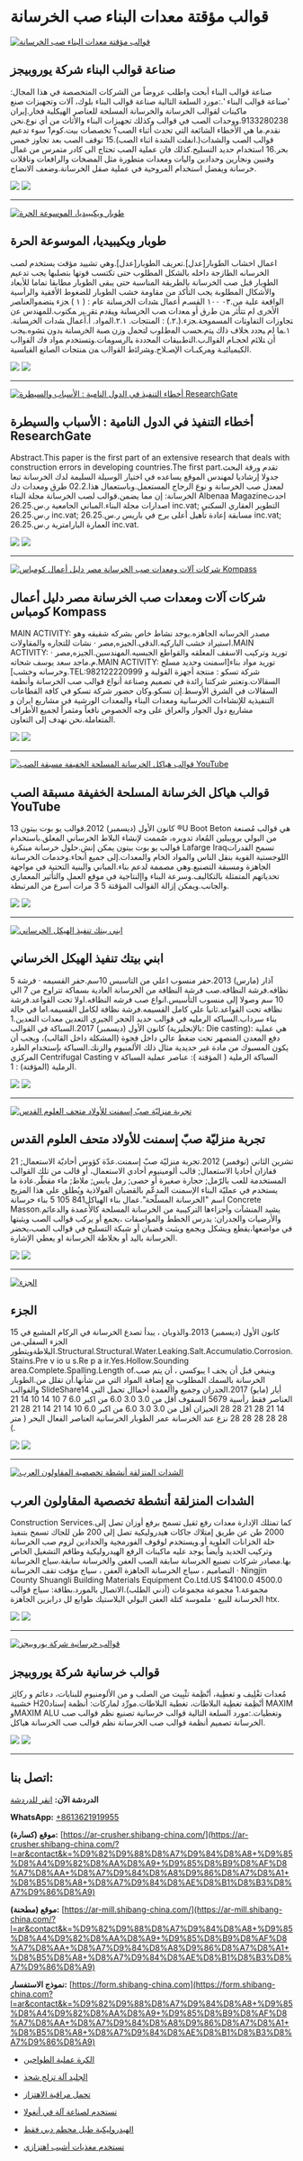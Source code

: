 # قوالب مؤقتة معدات البناء صب الخرسانة

<a href="https://swt.shibang-china.com/?l=ar&img&k=%D9%82%D9%88%D8%A7%D9%84%D8%A8+%D9%85%D8%A4%D9%82%D8%AA%D8%A9+%D9%85%D8%B9%D8%AF%D8%A7%D8%AA+%D8%A7%D9%84%D8%A8%D9%86%D8%A7%D8%A1+%D8%B5%D8%A8+%D8%A7%D9%84%D8%AE%D8%B1%D8%B3%D8%A7%D9%86%D8%A9" target="_blank">![قوالب مؤقتة معدات البناء صب الخرسانة](http://static.shibang-china.com/all-800x300/842.jpg)</a>

## صناعة قوالب البناء شركة يوروبيجز
صناعة قوالب البناء أبحت واطلب عروضاً من الشركات المتخصصة في هذا المجال: &#39;صناعة قوالب البناء &#39;.:مورد السلعة التالية صناعة قوالب البناء بلوك، آلات وتجهيزات صنع ماكينات لقوالب الخرسانة والخرسانة المسلحة للعناصر الهيكلية فخار.إيران 9133280238.ووحدات الصب في قوالب وكذلك تجهيزات البناء والأثاث من أي نوع.نحن نقدم.ما هي الأخطاء الشائعة التي تحدث أثناء الصب؟ تخصصات بيت.كوم1 سوء تدعيم قوالب الصب والشدات(.انفلت الشدة اثناء الصب).15 توقف الصب بعد تجاوز خمس بحر.16 استخدام حديد التسليح.كذلك فان عملية الصب تحتاج الى كادر متمرس من غمال وفنيين ونجارين وحدادين واليات ومعدات متطورة مثل المضخات والرافعات وناقلات خرسانة ويفضل استخدام المروحية في عملية صقل الخرسانة.وضعف الانضاج.


<a href="https://whatsapp.shibangsoft.com/WhatsApp.php" target="_blank" title="WhatsApp">![](http://static.shibang-china.com/icon/whatsapp.png)</a> <a href="https://swt.shibang-china.com/?l=ar&icon&k=%D9%82%D9%88%D8%A7%D9%84%D8%A8+%D9%85%D8%A4%D9%82%D8%AA%D8%A9+%D9%85%D8%B9%D8%AF%D8%A7%D8%AA+%D8%A7%D9%84%D8%A8%D9%86%D8%A7%D8%A1+%D8%B5%D8%A8+%D8%A7%D9%84%D8%AE%D8%B1%D8%B3%D8%A7%D9%86%D8%A9" target="_blank">![](http://static.shibang-china.com/icon/chat-ar.png)</a>

---

<a href="https://swt.shibang-china.com/?l=ar&img&k=%D9%82%D9%88%D8%A7%D9%84%D8%A8+%D9%85%D8%A4%D9%82%D8%AA%D8%A9+%D9%85%D8%B9%D8%AF%D8%A7%D8%AA+%D8%A7%D9%84%D8%A8%D9%86%D8%A7%D8%A1+%D8%B5%D8%A8+%D8%A7%D9%84%D8%AE%D8%B1%D8%B3%D8%A7%D9%86%D8%A9" target="_blank">![طوبار ويكيبيديا، الموسوعة الحرة](http://static.shibang-china.com/all-800x300/180.jpg)</a>

## طوبار ويكيبيديا، الموسوعة الحرة
اعمال اخشاب الطوبار[عدل].تعريف الطوبار[عدل].وهي تشييد مؤقت يستخدم لصب الخرسانه الطازجة داخله بالشكل المطلوب حتى تكتسب قوتها بتصلبها يجب تدعيم الطوبار قبل صب الخرسانة بالطريقة المناسبة حتى يبقى الطوبار مطابقا تماما للأبعاد والأشكال المطلوبة يجب التأكد من مقاومة خشب الطوبار للضغوط الأفقية والرأسية الواقعة علية من.٠٣ ١٠٠ ﺍﻟﻘﺴـﻡ ﺃﻋﻤﺎل ﺸﺩﺍﺕ ﺍﻟﺨﺭﺴﺎﻨﺔ ﻋﺎﻡ : ( ١ ) ﺠﺯﺀ ﻴﺘﻀﻤﻭﺍﻟﻌﻨﺎﺼﺭ ﺍﻷﺨﺭﻯ ﻟﻡ ﺘﺘﺄﺜﺭ ﻤﻥ ﻁﺭﻕ ﺃﻭ ﻤﻌﺩﺍﺕ ﺼﺏ ﺍﻟﺨﺭﺴﺎﻨﺔ ﻭﻴﻘﺩﻡ ﺘﻘﺭ.ﻴﺭ ﻤﻜﺘﻭﺏ.ﻟﻠﻤﻬﻨﺩﺱ ﻋﻥ ﺘﺠﺎﻭﺯﺍﺕ ﺍﻟﺘﻔﺎﻭﺘﺎﺕ ﺍﻟﻤﺴﻤﻭﺤﺔ.ﺠﺯﺀ.(.٢.) : ﺍﻟﻤﻨﺘﺠﺎﺕ. ٢.١.ﺍﻟﻤﻭﺍﺩ. ﺃ.ﺃﻋﻤﺎل ﺸﺩﺍﺕ ﺍﻟﺨﺭﺴﺎﻨﺔ. ١.ﻤﺎ ﻟﻡ ﻴﺤﺩﺩ ﺨﻼﻑ ﺫﻟﻙ ﻴﺘﻡ.ﺤﺴﺏ ﺍﻟﻤﻁﻠﻭﺏ ﻟﺘﺤﻤل ﻭﺯﻥ ﺼﺒﺔ ﺍﻟﺨﺭﺴﺎﻨﺔ ﺒﺩﻭﻥ ﺘﺸﻭﻩ.ﻴﺠﺏ ﺃﻥ ﺘﻼﺌﻡ ﺍﺤﺠـﺎﻡ ﺍﻟﻘﻭﺍﻟـﺏ.ﺍﻟﺘﻁﺒﻴﻘﺎﺕ ﺍﻟﻤﺤﺩﺩﺓ ﺒﺎﻟﺭﺴﻭﻤﺎﺕ.ﻭﺘﺴﺘﺨﺩﻡ ﻤﻭﺍﺩ ﻓﻙ ﺍﻟﻘﻭﺍﻟﺏ ﺍﻟﻜﻴﻤﻴﺎﺌﻴـﺔ ﻭﻤﺭﻜﺒـﺎﺕ ﺍﻹﺼـﻼﺡ.ﻭﺸﺭﺍﺌﻁ ﺍﻟﻘﻭﺍﻟﺏ ﻤﻥ ﻤﻨﺘﺠﺎﺕ ﺍﻟﺼﺎﻨﻊ ﺍﻟﻘﻴﺎﺴﻴﺔ.


<a href="https://whatsapp.shibangsoft.com/WhatsApp.php" target="_blank" title="WhatsApp">![](http://static.shibang-china.com/icon/whatsapp.png)</a> <a href="https://swt.shibang-china.com/?l=ar&icon&k=%D9%82%D9%88%D8%A7%D9%84%D8%A8+%D9%85%D8%A4%D9%82%D8%AA%D8%A9+%D9%85%D8%B9%D8%AF%D8%A7%D8%AA+%D8%A7%D9%84%D8%A8%D9%86%D8%A7%D8%A1+%D8%B5%D8%A8+%D8%A7%D9%84%D8%AE%D8%B1%D8%B3%D8%A7%D9%86%D8%A9" target="_blank">![](http://static.shibang-china.com/icon/chat-ar.png)</a>

---

<a href="https://swt.shibang-china.com/?l=ar&img&k=%D9%82%D9%88%D8%A7%D9%84%D8%A8+%D9%85%D8%A4%D9%82%D8%AA%D8%A9+%D9%85%D8%B9%D8%AF%D8%A7%D8%AA+%D8%A7%D9%84%D8%A8%D9%86%D8%A7%D8%A1+%D8%B5%D8%A8+%D8%A7%D9%84%D8%AE%D8%B1%D8%B3%D8%A7%D9%86%D8%A9" target="_blank">![أخطاء التنفيذ في الدول النامية : الأسباب والسيطرة ResearchGate](http://static.shibang-china.com/all-800x300/98.jpg)</a>

## أخطاء التنفيذ في الدول النامية : الأسباب والسيطرة ResearchGate
Abstract.This paper is the first part of an extensive research that deals with construction errors in developing countries.The first part.تقدم ورقة البحث جدولا إرشاديا لمهندس الموقع يساعده في اختيار الوسيلة السليمة لدك الخرسانة تبعا لمعدل صب الخرسانة و نوع الرجاج المستعمل.وباستعمال هذا.02.2 طرق ومعدات دك الخرسانة: إن مما يضمن.قوالب لصب الخرسانة مجلة البناء Albenaa Magazineاحدث اصدارات مجلة البناء.المباني الجامعية ر.س.26.25 inc.vat; التطوير العقاري السكني ر.س.26.25 inc.vat; مسابقة إعادة تأهيل أعلى برج في باريس ر.س.26.25 inc.vat; العمارة البارامترية ر.س.26.25 inc.vat.


<a href="https://whatsapp.shibangsoft.com/WhatsApp.php" target="_blank" title="WhatsApp">![](http://static.shibang-china.com/icon/whatsapp.png)</a> <a href="https://swt.shibang-china.com/?l=ar&icon&k=%D9%82%D9%88%D8%A7%D9%84%D8%A8+%D9%85%D8%A4%D9%82%D8%AA%D8%A9+%D9%85%D8%B9%D8%AF%D8%A7%D8%AA+%D8%A7%D9%84%D8%A8%D9%86%D8%A7%D8%A1+%D8%B5%D8%A8+%D8%A7%D9%84%D8%AE%D8%B1%D8%B3%D8%A7%D9%86%D8%A9" target="_blank">![](http://static.shibang-china.com/icon/chat-ar.png)</a>

---

<a href="https://swt.shibang-china.com/?l=ar&img&k=%D9%82%D9%88%D8%A7%D9%84%D8%A8+%D9%85%D8%A4%D9%82%D8%AA%D8%A9+%D9%85%D8%B9%D8%AF%D8%A7%D8%AA+%D8%A7%D9%84%D8%A8%D9%86%D8%A7%D8%A1+%D8%B5%D8%A8+%D8%A7%D9%84%D8%AE%D8%B1%D8%B3%D8%A7%D9%86%D8%A9" target="_blank">![شركات آلات ومعدات صب الخرسانة مصر دليل أعمال كومباس Kompass](http://static.shibang-china.com/all-800x300/601.jpg)</a>

## شركات آلات ومعدات صب الخرسانة مصر دليل أعمال كومباس Kompass
MAIN ACTIVITY: مصدر الخرسانه الجاهزه.يوجد نشاط خاص بشركه شقيقه وهو استيراد خشب الباركيه.الدقى.الجيزه,مصر &middot; نشات للتجاره والمقاولات.MAIN ACTIVITY: توريد وتركيب الاسقف المعلقه والقواطع الجبسيه.المهندسين.الجيزه,مصر &middot; م.ماجد سعد يوسف شحاته.MAIN ACTIVITY: توريد مواد بناء[اسمنت وحديد مسلح وخرسانه وخشب].TEL:982122220999 شرکة تسکو : منتجة أجهزة القولبة و السقالات.وتعتبر شركتنا رائدة في تصميم وصناعة أنواع قوالب صب الخرسانة وأنظمة السقالات في الشرق الأوسط.إن تسكو.وكان حضور شركة تسكو في كافة القطاعات التنفيذية للإنشاءات الخرسانية ومعدات البناء والمعدات الورشية في مشاريع ايران و مشاريع دول الجوار والعراق على وجه الخصوص نافعاً ومثمراً لجميع الأطراف المتعاملة.نحن نهدف إلى التعاون.


<a href="https://whatsapp.shibangsoft.com/WhatsApp.php" target="_blank" title="WhatsApp">![](http://static.shibang-china.com/icon/whatsapp.png)</a> <a href="https://swt.shibang-china.com/?l=ar&icon&k=%D9%82%D9%88%D8%A7%D9%84%D8%A8+%D9%85%D8%A4%D9%82%D8%AA%D8%A9+%D9%85%D8%B9%D8%AF%D8%A7%D8%AA+%D8%A7%D9%84%D8%A8%D9%86%D8%A7%D8%A1+%D8%B5%D8%A8+%D8%A7%D9%84%D8%AE%D8%B1%D8%B3%D8%A7%D9%86%D8%A9" target="_blank">![](http://static.shibang-china.com/icon/chat-ar.png)</a>

---

<a href="https://swt.shibang-china.com/?l=ar&img&k=%D9%82%D9%88%D8%A7%D9%84%D8%A8+%D9%85%D8%A4%D9%82%D8%AA%D8%A9+%D9%85%D8%B9%D8%AF%D8%A7%D8%AA+%D8%A7%D9%84%D8%A8%D9%86%D8%A7%D8%A1+%D8%B5%D8%A8+%D8%A7%D9%84%D8%AE%D8%B1%D8%B3%D8%A7%D9%86%D8%A9" target="_blank">![قوالب هياكل الخرسانة المسلحة الخفيفة مسبقة الصب YouTube](http://static.shibang-china.com/all-800x300/1404.jpg)</a>

## قوالب هياكل الخرسانة المسلحة الخفيفة مسبقة الصب YouTube
13 كانون الأول (ديسمبر) 2012.قوالب يو بوت بيتون ®U Boot Beton هي قوالب مُصنعة من البولي بروبيلين المُعاد تدويره، صُممت لإنشاء البلاط الخرساني المعلق.باستخدام قوالب يو بوت بيتون يمكن إنش.حلول خرسانة مبتكرة Lafarge Iraqتسمح القدرات اللوجستية القوية بنقل الناس والمواد الخام والمعدات.إلى جميع أنحاء.وخدمات الخرسانة الجاهزة ومسبقة التصنيع.وهي مصممة لدعم بناء.المباني والبنية التحتية في مواجهة تحدياتهم المتمثلة بالتكاليف.وسرعة البناء واإلنتاجية في موقع العمل والتأثير المعماري والجانب.ويمكن إزالة القوالب المؤقتة 5 3 مرات أسرع من المرتبطة.


<a href="https://whatsapp.shibangsoft.com/WhatsApp.php" target="_blank" title="WhatsApp">![](http://static.shibang-china.com/icon/whatsapp.png)</a> <a href="https://swt.shibang-china.com/?l=ar&icon&k=%D9%82%D9%88%D8%A7%D9%84%D8%A8+%D9%85%D8%A4%D9%82%D8%AA%D8%A9+%D9%85%D8%B9%D8%AF%D8%A7%D8%AA+%D8%A7%D9%84%D8%A8%D9%86%D8%A7%D8%A1+%D8%B5%D8%A8+%D8%A7%D9%84%D8%AE%D8%B1%D8%B3%D8%A7%D9%86%D8%A9" target="_blank">![](http://static.shibang-china.com/icon/chat-ar.png)</a>

---

<a href="https://swt.shibang-china.com/?l=ar&img&k=%D9%82%D9%88%D8%A7%D9%84%D8%A8+%D9%85%D8%A4%D9%82%D8%AA%D8%A9+%D9%85%D8%B9%D8%AF%D8%A7%D8%AA+%D8%A7%D9%84%D8%A8%D9%86%D8%A7%D8%A1+%D8%B5%D8%A8+%D8%A7%D9%84%D8%AE%D8%B1%D8%B3%D8%A7%D9%86%D8%A9" target="_blank">![ابني بيتك تنفيذ الهيكل الخرساني](http://static.shibang-china.com/all-800x300/1162.jpg)</a>

## ابني بيتك تنفيذ الهيكل الخرساني
5 آذار (مارس) 2013.حفر منسوب اعلي من التاسيس 10سم.حفر القسيمه &middot; فرشة نظافه.فرشة النظافه.صب فرشة النظافة من الخرسانة العادية بسماكة تتراوح من 7 الي 10 سم وصولا إلى منسوب التأسيس.انواع صب فرشه النظافه.اولا تحت القواعد.فرشة نظافه تحت القواعد.ثانيا علي كامل القسيمه.فرشة نظافة لكامل القسيمه.اما في حالة بناء سرداب.السباكه الرمليه في قوالب حديد الحجر الجيري التعدين معدات التعدين.1 كانون الأول (ديسمبر) 2017.السباكة في القوالب (بالإنجليزية: Die casting): هي عملية دفع المعدن المنصهر تحت ضغط عالي داخل فجوة (المشكلة داخل القالب)، ويجب أن يكون المسبوك من مادة غير حديدية مثال ذلك الألمنيوم والزنك.السباكة بإستخدام الطرد المركزي Centrifugal Casting v السباكة الرملية ( المؤقتة ): عناصر عملية السباكة الرملية (المؤقتة) : 1.


<a href="https://whatsapp.shibangsoft.com/WhatsApp.php" target="_blank" title="WhatsApp">![](http://static.shibang-china.com/icon/whatsapp.png)</a> <a href="https://swt.shibang-china.com/?l=ar&icon&k=%D9%82%D9%88%D8%A7%D9%84%D8%A8+%D9%85%D8%A4%D9%82%D8%AA%D8%A9+%D9%85%D8%B9%D8%AF%D8%A7%D8%AA+%D8%A7%D9%84%D8%A8%D9%86%D8%A7%D8%A1+%D8%B5%D8%A8+%D8%A7%D9%84%D8%AE%D8%B1%D8%B3%D8%A7%D9%86%D8%A9" target="_blank">![](http://static.shibang-china.com/icon/chat-ar.png)</a>

---

<a href="https://swt.shibang-china.com/?l=ar&img&k=%D9%82%D9%88%D8%A7%D9%84%D8%A8+%D9%85%D8%A4%D9%82%D8%AA%D8%A9+%D9%85%D8%B9%D8%AF%D8%A7%D8%AA+%D8%A7%D9%84%D8%A8%D9%86%D8%A7%D8%A1+%D8%B5%D8%A8+%D8%A7%D9%84%D8%AE%D8%B1%D8%B3%D8%A7%D9%86%D8%A9" target="_blank">![تجربة منزليّة صبّ إسمنت للأولاد متحف العلوم القدس](http://static.shibang-china.com/all-800x300/1140.jpg)</a>

## تجربة منزليّة صبّ إسمنت للأولاد متحف العلوم القدس
21 تشرين الثاني (نوفمبر) 2012.تجربة منزليّة صبّ إسمنت.عدّة كؤوس أحاديّة الاستعمال; قفازان أحاديا الاستعمال; قالب ألومينيوم أحادي الاستعمال، أو قالب من تلك القوالب المستخدمة للعب بالرّمل; حجارة صغيرة أو حصى; رمل يابس; ملاط; ماء مقطّر.عادة ما يستخدم في عمليّة البناء الإسمنت المدعّم بالقضبان الفولاذية ويُطلق على هذا المزيج اسم &quot;الخرسانة المسلّحة&quot;.عمال بناء الهياكل841 105 5 بناء خرسانة Concrete Masson.يشيد المنشآت وأجزاءها التركيبية من الخرسانة المسلحة كالأعمدة والدعائم والأرضيات والجدران: يدرس الخطط والمواصفات ،يجمع أو يركب قوالب الصب ويثبتها في مواضعها،يقطع ويشكل ويجمع ويثبت قضبان أو شبكة التسليح في قوالب الصب،يحضر الخرسانة باليد أو بخلاطة الخرسانة او يعطي الإشارة.


<a href="https://whatsapp.shibangsoft.com/WhatsApp.php" target="_blank" title="WhatsApp">![](http://static.shibang-china.com/icon/whatsapp.png)</a> <a href="https://swt.shibang-china.com/?l=ar&icon&k=%D9%82%D9%88%D8%A7%D9%84%D8%A8+%D9%85%D8%A4%D9%82%D8%AA%D8%A9+%D9%85%D8%B9%D8%AF%D8%A7%D8%AA+%D8%A7%D9%84%D8%A8%D9%86%D8%A7%D8%A1+%D8%B5%D8%A8+%D8%A7%D9%84%D8%AE%D8%B1%D8%B3%D8%A7%D9%86%D8%A9" target="_blank">![](http://static.shibang-china.com/icon/chat-ar.png)</a>

---

<a href="https://swt.shibang-china.com/?l=ar&img&k=%D9%82%D9%88%D8%A7%D9%84%D8%A8+%D9%85%D8%A4%D9%82%D8%AA%D8%A9+%D9%85%D8%B9%D8%AF%D8%A7%D8%AA+%D8%A7%D9%84%D8%A8%D9%86%D8%A7%D8%A1+%D8%B5%D8%A8+%D8%A7%D9%84%D8%AE%D8%B1%D8%B3%D8%A7%D9%86%D8%A9" target="_blank">![الجزء](http://static.shibang-china.com/all-800x300/230.jpg)</a>

## الجزء
15 كانون الأول (ديسمبر) 2013.واﻟﺬوﺑﺎن ، ﻳﺒﺪأ ﺗﺼﺪع اﻟﺨﺮﺳﺎﻧﺔ ﻓﻲ اﻟﺮﻛﺎم اﻟﻤﺸﺒﻊ ﻓﻲ اﻟﺠﺰء اﻟﺴﻔﻠﻲ.ﻣﻦ اﻟﺒﻼﻃﺔوﻳﺘﻄﻮر.Structural.Structural.Water.Leaking.Salt.Accumulatio.Corrosion.Stains.Pre v io u s.Re p a ir.Yes.Hollow.Sounding area.Complete.Spalling.Length of.وﻳﻨﺒﻐﻲ ﻗﺒﻞ أن ﻳﺠﻒ ا ﻳﺒﻮﻛﺴﻲ ، أن ﻳﺘﻢ ﺻﺐ اﻟﺨﺮﺳﺎﻧﺔ ﺑﺎﻟﺴﻤﻚ اﻟﻤﻄﻠﻮب ﻣﻊ إﺿﺎﻓﺔ اﻟﻤﻮاد اﻟﺘﻲ ﻣﻦ ﺷﺄﻧﻬﺎ.أن ﺗﻘﻠﻞ ﻣﻦ.الطوبار والقوالب SlideShare14 أيار (مايو) 2017.الجدران وجميع واألعمدة أحماال تحمل التي العناصر فقط رأسية 5679 السقوف أقل من 3.0 3.0 6.0 من اكبر 6.0 7 10 14 10 14 21 14 21 28 21 28 28 الجيزان أقل من 3.0 3.0 6.0 من اكبر 6.0 10 14 21 14 21 28 21 28 28 28 28 28 نزع عند الخرسانة عمر الطوبار الخرسانية العناصر الفعال البحر ( متر ).


<a href="https://whatsapp.shibangsoft.com/WhatsApp.php" target="_blank" title="WhatsApp">![](http://static.shibang-china.com/icon/whatsapp.png)</a> <a href="https://swt.shibang-china.com/?l=ar&icon&k=%D9%82%D9%88%D8%A7%D9%84%D8%A8+%D9%85%D8%A4%D9%82%D8%AA%D8%A9+%D9%85%D8%B9%D8%AF%D8%A7%D8%AA+%D8%A7%D9%84%D8%A8%D9%86%D8%A7%D8%A1+%D8%B5%D8%A8+%D8%A7%D9%84%D8%AE%D8%B1%D8%B3%D8%A7%D9%86%D8%A9" target="_blank">![](http://static.shibang-china.com/icon/chat-ar.png)</a>

---

<a href="https://swt.shibang-china.com/?l=ar&img&k=%D9%82%D9%88%D8%A7%D9%84%D8%A8+%D9%85%D8%A4%D9%82%D8%AA%D8%A9+%D9%85%D8%B9%D8%AF%D8%A7%D8%AA+%D8%A7%D9%84%D8%A8%D9%86%D8%A7%D8%A1+%D8%B5%D8%A8+%D8%A7%D9%84%D8%AE%D8%B1%D8%B3%D8%A7%D9%86%D8%A9" target="_blank">![الشدات المنزلقة أنشطة تخصصية المقاولون العرب](http://static.shibang-china.com/all-800x300/972.jpg)</a>

## الشدات المنزلقة أنشطة تخصصية المقاولون العرب
Construction Services.كما تمتلك الإدارة معدات رفع ثقيل تسمح برفع أوزان تصل إلى 2000 طن عن طريق إمتلاك جاكات هيدروليكية تصل إلى 200 طن للجاك تسمح بتنفيذ حلة الخزانات العلوية أو.ويستخدم لوقوف الفورمجية والحدادين لزوم صب الخرسانة وتركيب الحديد وأيضاً يوجد عليه ماكينات الرفع الهيدروليكية وطاقم التشغيل الخاص بها.مصادر شركات تصنيع الخرسانة سابقة الصب العفن والخرسانة سابقة.سياج الخرسانة التصاميم ، سياج الخرسانة الجاهزة العفن ، سياج مؤقت تقف الخرسانة &middot; Ningjin County Shuangli Building Materials Equipment Co.Ltd.US $4100.0 4500.0 مجموعة.1 مجموعة مجموعات (أدني الطلب).الاتصال بالمورد.بطاقة: سياج قوالب الخرسانة للبيع &middot; ملموسة كتلة العفن البولي البلاستيك طوابع لل درابزين الجاهزة htx.


<a href="https://whatsapp.shibangsoft.com/WhatsApp.php" target="_blank" title="WhatsApp">![](http://static.shibang-china.com/icon/whatsapp.png)</a> <a href="https://swt.shibang-china.com/?l=ar&icon&k=%D9%82%D9%88%D8%A7%D9%84%D8%A8+%D9%85%D8%A4%D9%82%D8%AA%D8%A9+%D9%85%D8%B9%D8%AF%D8%A7%D8%AA+%D8%A7%D9%84%D8%A8%D9%86%D8%A7%D8%A1+%D8%B5%D8%A8+%D8%A7%D9%84%D8%AE%D8%B1%D8%B3%D8%A7%D9%86%D8%A9" target="_blank">![](http://static.shibang-china.com/icon/chat-ar.png)</a>

---

<a href="https://swt.shibang-china.com/?l=ar&img&k=%D9%82%D9%88%D8%A7%D9%84%D8%A8+%D9%85%D8%A4%D9%82%D8%AA%D8%A9+%D9%85%D8%B9%D8%AF%D8%A7%D8%AA+%D8%A7%D9%84%D8%A8%D9%86%D8%A7%D8%A1+%D8%B5%D8%A8+%D8%A7%D9%84%D8%AE%D8%B1%D8%B3%D8%A7%D9%86%D8%A9" target="_blank">![قوالب خرسانية شركة يوروبيجز](http://static.shibang-china.com/all-800x300/424.jpg)</a>

## قوالب خرسانية شركة يوروبيجز
مُعدات تغْلِيف و تغطِية، أنْظِمة تثْبِيت من الصلب و من الألومنيوم للبنايات، دعائم و ركائِز خشبية H20أنْظِمة تغطِية البلاطات، تغطية البلاطات.مورِّد لماركات: أنظمة إسناد MAXIM وMAXIM ALU وتغطيات.:مورد السلعة التالية قوالب خرسانية تصنيع نظم قوالب صب الخرسانة تصميم أنظمة قوالب صب الخرسانة نظم قوالب صب الخرسانة هياكل.

<a href="https://whatsapp.shibangsoft.com/WhatsApp.php" target="_blank" title="WhatsApp">![](http://static.shibang-china.com/icon/whatsapp.png)</a> <a href="https://swt.shibang-china.com/?l=ar&icon&k=%D9%82%D9%88%D8%A7%D9%84%D8%A8+%D9%85%D8%A4%D9%82%D8%AA%D8%A9+%D9%85%D8%B9%D8%AF%D8%A7%D8%AA+%D8%A7%D9%84%D8%A8%D9%86%D8%A7%D8%A1+%D8%B5%D8%A8+%D8%A7%D9%84%D8%AE%D8%B1%D8%B3%D8%A7%D9%86%D8%A9" target="_blank">![](http://static.shibang-china.com/icon/chat-ar.png)</a>

---
## اتصل بنا:

**الدردشة الآن:** [انقر للدردشة](https://swt.shibang-china.com?l=ar&contact&k=%D9%82%D9%88%D8%A7%D9%84%D8%A8+%D9%85%D8%A4%D9%82%D8%AA%D8%A9+%D9%85%D8%B9%D8%AF%D8%A7%D8%AA+%D8%A7%D9%84%D8%A8%D9%86%D8%A7%D8%A1+%D8%B5%D8%A8+%D8%A7%D9%84%D8%AE%D8%B1%D8%B3%D8%A7%D9%86%D8%A9)

**WhatsApp:**  [+8613621919955](https://whatsapp.shibangsoft.com/WhatsApp.php)

**موقع (كسارة):** [https://ar-crusher.shibang-china.com/](https://ar-crusher.shibang-china.com/?l=ar&contact&k=%D9%82%D9%88%D8%A7%D9%84%D8%A8+%D9%85%D8%A4%D9%82%D8%AA%D8%A9+%D9%85%D8%B9%D8%AF%D8%A7%D8%AA+%D8%A7%D9%84%D8%A8%D9%86%D8%A7%D8%A1+%D8%B5%D8%A8+%D8%A7%D9%84%D8%AE%D8%B1%D8%B3%D8%A7%D9%86%D8%A9)

**موقع (مطحنة):** [https://ar-mill.shibang-china.com/](https://ar-mill.shibang-china.com/?l=ar&contact&k=%D9%82%D9%88%D8%A7%D9%84%D8%A8+%D9%85%D8%A4%D9%82%D8%AA%D8%A9+%D9%85%D8%B9%D8%AF%D8%A7%D8%AA+%D8%A7%D9%84%D8%A8%D9%86%D8%A7%D8%A1+%D8%B5%D8%A8+%D8%A7%D9%84%D8%AE%D8%B1%D8%B3%D8%A7%D9%86%D8%A9)

**نموذج الاستفسار:** [https://form.shibang-china.com](https://form.shibang-china.com?l=ar&contact&k=%D9%82%D9%88%D8%A7%D9%84%D8%A8+%D9%85%D8%A4%D9%82%D8%AA%D8%A9+%D9%85%D8%B9%D8%AF%D8%A7%D8%AA+%D8%A7%D9%84%D8%A8%D9%86%D8%A7%D8%A1+%D8%B5%D8%A8+%D8%A7%D9%84%D8%AE%D8%B1%D8%B3%D8%A7%D9%86%D8%A9)

* [الكرة عملية الطواحين](../30/%D8%A7%D9%84%D9%83%D8%B1%D8%A9%20%D8%B9%D9%85%D9%84%D9%8A%D8%A9%20%D8%A7%D9%84%D8%B7%D9%88%D8%A7%D8%AD%D9%8A%D9%86.md)

* [الجليد آلة تزلج شحذ](../26/%D8%A7%D9%84%D8%AC%D9%84%D9%8A%D8%AF%20%D8%A2%D9%84%D8%A9%20%D8%AA%D8%B2%D9%84%D8%AC%20%D8%B4%D8%AD%D8%B0.md)

* [تحمل مراقبة الاهتزاز](../28/%D8%AA%D8%AD%D9%85%D9%84%20%D9%85%D8%B1%D8%A7%D9%82%D8%A8%D8%A9%20%D8%A7%D9%84%D8%A7%D9%87%D8%AA%D8%B2%D8%A7%D8%B2.md)

* [تستخدم لصناعة آلة في أنغولا](../27/%D8%AA%D8%B3%D8%AA%D8%AE%D8%AF%D9%85%20%D9%84%D8%B5%D9%86%D8%A7%D8%B9%D8%A9%20%D8%A2%D9%84%D8%A9%20%D9%81%D9%8A%20%D8%A3%D9%86%D8%BA%D9%88%D9%84%D8%A7.md)

* [الهيدروليكية طبل محطم دبي فقط](../30/%D8%A7%D9%84%D9%87%D9%8A%D8%AF%D8%B1%D9%88%D9%84%D9%8A%D9%83%D9%8A%D8%A9%20%D8%B7%D8%A8%D9%84%20%D9%85%D8%AD%D8%B7%D9%85%20%D8%AF%D8%A8%D9%8A%20%D9%81%D9%82%D8%B7.md)

* [تستخدم مغذيات أشيب اهتزازي](../30/%D8%AA%D8%B3%D8%AA%D8%AE%D8%AF%D9%85%20%D9%85%D8%BA%D8%B0%D9%8A%D8%A7%D8%AA%20%D8%A3%D8%B4%D9%8A%D8%A8%20%D8%A7%D9%87%D8%AA%D8%B2%D8%A7%D8%B2%D9%8A.md)